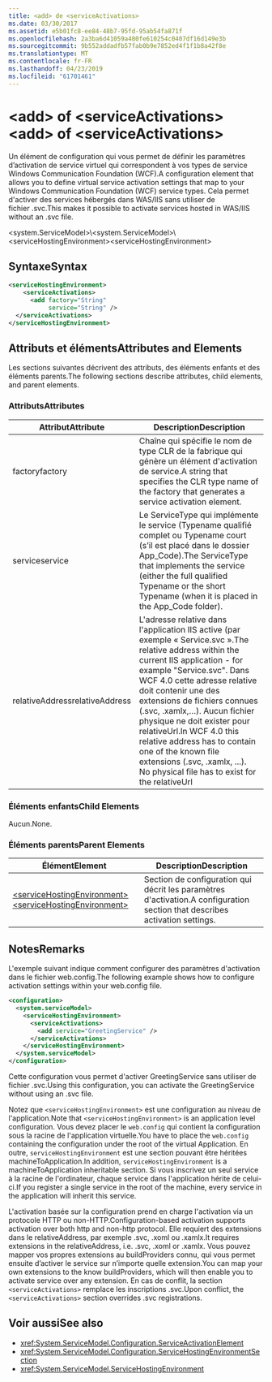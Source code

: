```yaml
---
title: <add> de <serviceActivations>
ms.date: 03/30/2017
ms.assetid: e5b01fc8-ee84-48b7-95fd-95ab54fa871f
ms.openlocfilehash: 2a3ba6d41059a480fe610254c0407df16d149e3b
ms.sourcegitcommit: 9b552addadfb57fab0b9e7852ed4f1f1b8a42f8e
ms.translationtype: MT
ms.contentlocale: fr-FR
ms.lasthandoff: 04/23/2019
ms.locfileid: "61701461"
---
```

# <a name="add-of-serviceactivations"></a><span data-ttu-id="c91d3-102">\<add> of \<serviceActivations></span><span class="sxs-lookup"><span data-stu-id="c91d3-102">\<add> of \<serviceActivations></span></span>

<span data-ttu-id="c91d3-103">Un élément de configuration qui vous permet de définir les paramètres d’activation de service virtuel qui correspondent à vos types de service Windows Communication Foundation (WCF).</span><span class="sxs-lookup"><span data-stu-id="c91d3-103">A configuration element that allows you to define virtual service activation settings that map to your Windows Communication Foundation (WCF) service types.</span></span> <span data-ttu-id="c91d3-104">Cela permet d'activer des services hébergés dans WAS/IIS sans utiliser de fichier .svc.</span><span class="sxs-lookup"><span data-stu-id="c91d3-104">This makes it possible to activate services hosted in WAS/IIS without an .svc file.</span></span>

<span data-ttu-id="c91d3-105">\<system.ServiceModel>\\</span><span class="sxs-lookup"><span data-stu-id="c91d3-105">\<system.ServiceModel>\\</span></span>
<span data-ttu-id="c91d3-106">\<serviceHostingEnvironment></span><span class="sxs-lookup"><span data-stu-id="c91d3-106">\<serviceHostingEnvironment></span></span>

## <a name="syntax"></a><span data-ttu-id="c91d3-107">Syntaxe</span><span class="sxs-lookup"><span data-stu-id="c91d3-107">Syntax</span></span>

```xml
<serviceHostingEnvironment>
    <serviceActivations>
      <add factory="String"
           service="String" />
  </serviceActivations>
</serviceHostingEnvironment>
```

## <a name="attributes-and-elements"></a><span data-ttu-id="c91d3-108">Attributs et éléments</span><span class="sxs-lookup"><span data-stu-id="c91d3-108">Attributes and Elements</span></span>

<span data-ttu-id="c91d3-109">Les sections suivantes décrivent des attributs, des éléments enfants et des éléments parents.</span><span class="sxs-lookup"><span data-stu-id="c91d3-109">The following sections describe attributes, child elements, and parent elements.</span></span>

### <a name="attributes"></a><span data-ttu-id="c91d3-110">Attributs</span><span class="sxs-lookup"><span data-stu-id="c91d3-110">Attributes</span></span>

|<span data-ttu-id="c91d3-111">Attribut</span><span class="sxs-lookup"><span data-stu-id="c91d3-111">Attribute</span></span>|<span data-ttu-id="c91d3-112">Description</span><span class="sxs-lookup"><span data-stu-id="c91d3-112">Description</span></span>|
|---------------|-----------------|
|<span data-ttu-id="c91d3-113">factory</span><span class="sxs-lookup"><span data-stu-id="c91d3-113">factory</span></span>|<span data-ttu-id="c91d3-114">Chaîne qui spécifie le nom de type CLR de la fabrique qui génère un élément d'activation de service.</span><span class="sxs-lookup"><span data-stu-id="c91d3-114">A string that specifies the CLR type name of the factory that generates a service activation element.</span></span>|
|<span data-ttu-id="c91d3-115">service</span><span class="sxs-lookup"><span data-stu-id="c91d3-115">service</span></span>|<span data-ttu-id="c91d3-116">Le ServiceType qui implémente le service (Typename qualifié complet ou Typename court (s’il est placé dans le dossier App_Code).</span><span class="sxs-lookup"><span data-stu-id="c91d3-116">The ServiceType that implements the service (either the full qualified Typename or the short Typename (when it is placed in the App_Code folder).</span></span>|
|<span data-ttu-id="c91d3-117">relativeAddress</span><span class="sxs-lookup"><span data-stu-id="c91d3-117">relativeAddress</span></span>|<span data-ttu-id="c91d3-118">L'adresse relative dans l'application IIS active (par exemple « Service.svc ».</span><span class="sxs-lookup"><span data-stu-id="c91d3-118">The relative address within the current IIS application - for example "Service.svc".</span></span> <span data-ttu-id="c91d3-119">Dans WCF 4.0 cette adresse relative doit contenir une des extensions de fichiers connues (.svc, .xamlx,…). Aucun fichier physique ne doit exister pour relativeUrl.</span><span class="sxs-lookup"><span data-stu-id="c91d3-119">In WCF 4.0 this relative address has to contain one of the known file extensions (.svc, .xamlx, ...). No physical file has to exist for the relativeUrl</span></span>|

### <a name="child-elements"></a><span data-ttu-id="c91d3-120">Éléments enfants</span><span class="sxs-lookup"><span data-stu-id="c91d3-120">Child Elements</span></span>

<span data-ttu-id="c91d3-121">Aucun.</span><span class="sxs-lookup"><span data-stu-id="c91d3-121">None.</span></span>

### <a name="parent-elements"></a><span data-ttu-id="c91d3-122">Éléments parents</span><span class="sxs-lookup"><span data-stu-id="c91d3-122">Parent Elements</span></span>

|<span data-ttu-id="c91d3-123">Élément</span><span class="sxs-lookup"><span data-stu-id="c91d3-123">Element</span></span>|<span data-ttu-id="c91d3-124">Description</span><span class="sxs-lookup"><span data-stu-id="c91d3-124">Description</span></span>|
|-------------|-----------------|
|[<span data-ttu-id="c91d3-125">\<serviceHostingEnvironment></span><span class="sxs-lookup"><span data-stu-id="c91d3-125">\<serviceHostingEnvironment></span></span>](../../../../../docs/framework/configure-apps/file-schema/wcf/servicehostingenvironment.md)|<span data-ttu-id="c91d3-126">Section de configuration qui décrit les paramètres d'activation.</span><span class="sxs-lookup"><span data-stu-id="c91d3-126">A configuration section that describes activation settings.</span></span>|

## <a name="remarks"></a><span data-ttu-id="c91d3-127">Notes</span><span class="sxs-lookup"><span data-stu-id="c91d3-127">Remarks</span></span>

<span data-ttu-id="c91d3-128">L'exemple suivant indique comment configurer des paramètres d'activation dans le fichier web.config.</span><span class="sxs-lookup"><span data-stu-id="c91d3-128">The following example shows how to configure activation settings within your web.config file.</span></span>

```xml
<configuration>
  <system.serviceModel>
    <serviceHostingEnvironment>
      <serviceActivations>
        <add service="GreetingService" />
      </serviceActivations>
    </serviceHostingEnvironment>
  </system.serviceModel>
</configuration>
```

<span data-ttu-id="c91d3-129">Cette configuration vous permet d'activer GreetingService sans utiliser de fichier .svc.</span><span class="sxs-lookup"><span data-stu-id="c91d3-129">Using this configuration, you can activate the GreetingService without using an .svc file.</span></span>

<span data-ttu-id="c91d3-130">Notez que `<serviceHostingEnvironment>` est une configuration au niveau de l'application.</span><span class="sxs-lookup"><span data-stu-id="c91d3-130">Note that `<serviceHostingEnvironment>` is an application level configuration.</span></span> <span data-ttu-id="c91d3-131">Vous devez placer le `web.config` qui contient la configuration sous la racine de l'application virtuelle.</span><span class="sxs-lookup"><span data-stu-id="c91d3-131">You have to place the `web.config` containing the configuration under the root of the virtual Application.</span></span> <span data-ttu-id="c91d3-132">En outre, `serviceHostingEnvironment` est une section pouvant être héritées machineToApplication.</span><span class="sxs-lookup"><span data-stu-id="c91d3-132">In addition, `serviceHostingEnvironment` is a machineToApplication inheritable section.</span></span> <span data-ttu-id="c91d3-133">Si vous inscrivez un seul service à la racine de l'ordinateur, chaque service dans l'application hérite de celui-ci.</span><span class="sxs-lookup"><span data-stu-id="c91d3-133">If you register a single service in the root of the machine, every service in the application will inherit this service.</span></span>

<span data-ttu-id="c91d3-134">L'activation basée sur la configuration prend en charge l'activation via un protocole HTTP ou non-HTTP.</span><span class="sxs-lookup"><span data-stu-id="c91d3-134">Configuration-based activation supports activation over both http and non-http protocol.</span></span> <span data-ttu-id="c91d3-135">Elle requiert des extensions dans le relativeAddress, par exemple .svc, .xoml ou .xamlx.</span><span class="sxs-lookup"><span data-stu-id="c91d3-135">It requires extensions in the relativeAddress, i.e. .svc, .xoml or .xamlx.</span></span> <span data-ttu-id="c91d3-136">Vous pouvez mapper vos propres extensions au buildProviders connu, qui vous permet ensuite d’activer le service sur n’importe quelle extension.</span><span class="sxs-lookup"><span data-stu-id="c91d3-136">You can map your own extensions to the know buildProviders, which will then enable you to activate service over any extension.</span></span> <span data-ttu-id="c91d3-137">En cas de conflit, la section `<serviceActivations>` remplace les inscriptions .svc.</span><span class="sxs-lookup"><span data-stu-id="c91d3-137">Upon conflict, the `<serviceActivations>` section overrides .svc registrations.</span></span>

## <a name="see-also"></a><span data-ttu-id="c91d3-138">Voir aussi</span><span class="sxs-lookup"><span data-stu-id="c91d3-138">See also</span></span>

- <xref:System.ServiceModel.Configuration.ServiceActivationElement>
- <xref:System.ServiceModel.Configuration.ServiceHostingEnvironmentSection>
- <xref:System.ServiceModel.ServiceHostingEnvironment>
